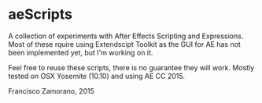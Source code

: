 # aeScripts
A collection of experiments with After Effects Scripting and Expressions.
Most of these rquire using Extendscipt Toolkit as the GUI for AE has not been implemented yet, but I'm working on it.

Feel free to reuse these scripts, there is no guarantee they will work.
Mostly tested on OSX Yosemite (10.10) and using AE CC 2015.

Francisco Zamorano, 2015
